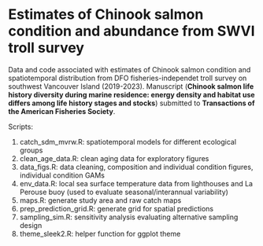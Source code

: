 # Estimates of Chinook salmon condition and abundance from SWVI troll survey

Data and code associated with estimates of Chinook salmon condition and spatiotemporal distribution from DFO fisheries-independet troll survey on southwest Vancouver Island (2019-2023). Manuscript (**Chinook salmon life history diversity during marine residence: energy density and habitat use differs among life history stages and stocks**) submitted to **Transactions of the American Fisheries Society**.

Scripts:
1. catch_sdm_mvrw.R: spatiotemporal models for different ecological groups
2. clean_age_data.R: clean aging data for exploratory figures
3. data_figs.R: data cleaning, composition and individual condition figures, individual condition GAMs
4. env_data.R: local sea surface temperature data from lighthouses and La Perouse buoy (used to evaluate seasonal/interannual variability)
5. maps.R: generate study area and raw catch maps
6. prep_prediction_grid.R: generate grid for spatial predictions
7. sampling_sim.R: sensitivity analysis evaluating alternative sampling design
8. theme_sleek2.R: helper function for ggplot theme
